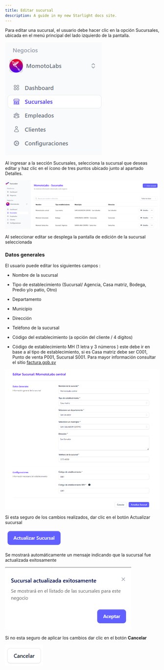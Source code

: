 ```yaml
---
title: Editar sucursal
description: A guide in my new Starlight docs site.
---
```


Para editar una sucursal, el usuario debe hacer clic en la opción Sucursales, ubicada en el menú principal del lado izquierdo de la pantalla.

![Página de registro](../../../assets/sucursales-menu.png)

Al ingresar a la sección Sucursales, selecciona la sucursal que deseas editar y haz clic en el ícono de tres puntos ubicado junto al apartado Detalles.

![Página de registro](../../../assets/branch-list.png)

Al seleccionar editar se desplega la pantalla de edición de la sucursal seleccionada

### Datos generales

El usuario puede editar los siguientes campos :

- Nombre de la sucursal

- Tipo de establecimiento (Sucursal/ Agencia, Casa matriz, Bodega, Predio y/o patio, Otro)
- Departamento

- Municipio

- Dirección

- Teléfono de la sucursal

- Código del establecimiento (a opción del cliente / 4 dígitos)

- Código de establecimiento MH (1 letra y 3 números ) este debe ir en base a al tipo de establecimiento, si es Casa matriz debe ser C001,  Punto de venta P001, Sucursal S001. Para mayor información consultar el sitio [factura.gob.sv](https://factura.gob.sv)

![Página de registro](../../../assets/branch-edit.png)

Si esta seguro de los cambios realizados, dar clic en el botón Actualizar sucursal

![Página de registro](../../../assets/act-sucursal.png)

Se mostrará automáticamente un mensaje indicando que la sucursal fue actualizada exitosamente

![Página de registro](../../../assets/sucursal-actualizar.png)

 Si no esta seguro de aplicar los cambios dar clic en el botón **Cancelar**

 ![Página de registro](../../../assets/cancelar.png)